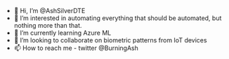 - 👋 Hi, I’m @AshSilverDTE
- 👀 I’m interested in automating everything that should be automated, but nothing more than that.
- 🌱 I’m currently learning Azure ML
- 💞️ I’m looking to collaborate on biometric patterns from IoT devices
- 📫 How to reach me - twitter @BurningAsh

<!---
AshSilverDTE/AshSilverDTE is a ✨ special ✨ repository because its `README.md` (this file) appears on your GitHub profile.
You can click the Preview link to take a look at your changes.
--->
